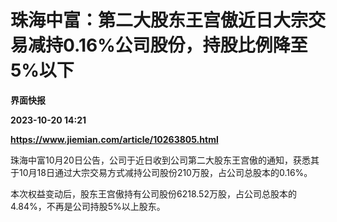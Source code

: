 # 珠海中富：第二大股东王宫傲近日大宗交易减持0.16%公司股份，持股比例降至5%以下
**界面快报**

**2023-10-20 14:21**

**https://www.jiemian.com/article/10263805.html**

珠海中富10月20日公告，公司于近日收到公司第二大股东王宫傲的通知，获悉其于10月18日通过大宗交易方式减持公司股份210万股，占公司总股本的0.16%。

本次权益变动后，股东王宫傲持有公司股份6218.52万股，占公司总股本的4.84%，不再是公司持股5%以上股东。